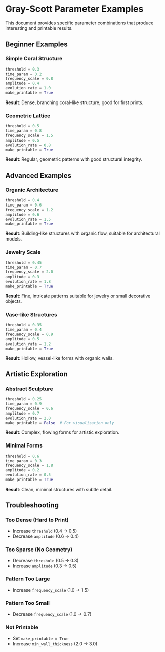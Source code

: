 # Gray-Scott Parameter Examples

This document provides specific parameter combinations that produce interesting and printable results.

## Beginner Examples

### Simple Coral Structure
```python
threshold = 0.3
time_param = 0.2
frequency_scale = 0.8
amplitude = 0.4
evolution_rate = 1.0
make_printable = True
```
**Result**: Dense, branching coral-like structure, good for first prints.

### Geometric Lattice
```python
threshold = 0.5
time_param = 0.8
frequency_scale = 1.5
amplitude = 0.5
evolution_rate = 0.8
make_printable = True
```
**Result**: Regular, geometric patterns with good structural integrity.

## Advanced Examples

### Organic Architecture
```python
threshold = 0.4
time_param = 0.6
frequency_scale = 1.2
amplitude = 0.6
evolution_rate = 1.5
make_printable = True
```
**Result**: Building-like structures with organic flow, suitable for architectural models.

### Jewelry Scale
```python
threshold = 0.45
time_param = 0.7
frequency_scale = 2.0
amplitude = 0.3
evolution_rate = 1.8
make_printable = True
```
**Result**: Fine, intricate patterns suitable for jewelry or small decorative objects.

### Vase-like Structures
```python
threshold = 0.35
time_param = 0.4
frequency_scale = 0.9
amplitude = 0.5
evolution_rate = 1.2
make_printable = True
```
**Result**: Hollow, vessel-like forms with organic walls.

## Artistic Exploration

### Abstract Sculpture
```python
threshold = 0.25
time_param = 0.9
frequency_scale = 0.6
amplitude = 0.7
evolution_rate = 2.0
make_printable = False  # For visualization only
```
**Result**: Complex, flowing forms for artistic exploration.

### Minimal Forms
```python
threshold = 0.6
time_param = 0.3
frequency_scale = 1.8
amplitude = 0.2
evolution_rate = 0.5
make_printable = True
```
**Result**: Clean, minimal structures with subtle detail.

## Troubleshooting

### Too Dense (Hard to Print)
- Increase `threshold` (0.4 → 0.5)
- Decrease `amplitude` (0.6 → 0.4)

### Too Sparse (No Geometry)
- Decrease `threshold` (0.5 → 0.3)
- Increase `amplitude` (0.3 → 0.5)

### Pattern Too Large
- Increase `frequency_scale` (1.0 → 1.5)

### Pattern Too Small
- Decrease `frequency_scale` (1.0 → 0.7)

### Not Printable
- Set `make_printable = True`
- Increase `min_wall_thickness` (2.0 → 3.0)